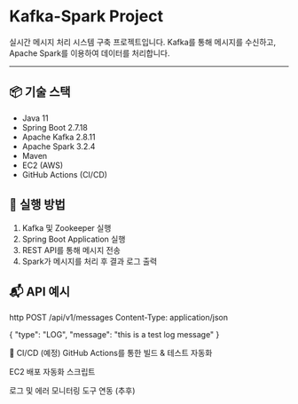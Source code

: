# Kafka-Spark Project

실시간 메시지 처리 시스템 구축 프로젝트입니다. Kafka를 통해 메시지를 수신하고, Apache Spark를 이용하여 데이터를 처리합니다.

---

## 📦 기술 스택

- Java 11
- Spring Boot 2.7.18
- Apache Kafka 2.8.11
- Apache Spark 3.2.4
- Maven
- EC2 (AWS)
- GitHub Actions (CI/CD)

## 🚀 실행 방법

1. Kafka 및 Zookeeper 실행
2. Spring Boot Application 실행
3. REST API를 통해 메시지 전송
4. Spark가 메시지를 처리 후 결과 로그 출력

## 📬 API 예시

http
POST /api/v1/messages
Content-Type: application/json

{
  "type": "LOG",
  "message": "this is a test log message"
}

🔄 CI/CD (예정)
GitHub Actions를 통한 빌드 & 테스트 자동화

EC2 배포 자동화 스크립트

로그 및 에러 모니터링 도구 연동 (추후)
